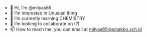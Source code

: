 - 👋 Hi, I’m @milyas65
- 👀 I’m interested in Unusual thing
- 🌱 I’m currently learning CHEMISTRY
- 💞️ I’m looking to collaborate on (?)
- 📫 How to reach me, you can email at milyas65@smakbo.sch.id

<!---
milyas65/milyas65 is a ✨ special ✨ repository because its `README.md` (this file) appears on your GitHub profile.
You can click the Preview link to take a look at your changes.
--->
